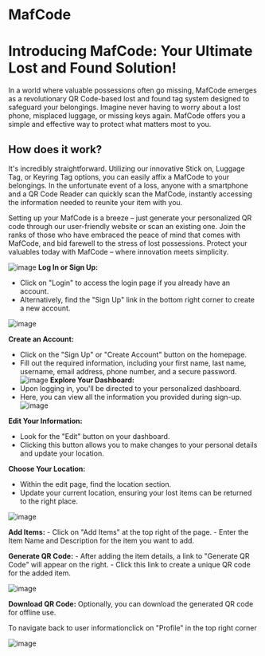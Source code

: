# MafCode

# Introducing MafCode: Your Ultimate Lost and Found Solution!

In a world where valuable possessions often go missing, MafCode emerges as a revolutionary QR Code-based lost and found tag system designed to safeguard your belongings. Imagine never having to worry about a lost phone, misplaced luggage, or missing keys again. MafCode offers you a simple and effective way to protect what matters most to you.

## How does it work?

It's incredibly straightforward. Utilizing our innovative Stick on, Luggage Tag, or Keyring Tag options, you can easily affix a MafCode to your belongings. In the unfortunate event of a loss, anyone with a smartphone and a QR Code Reader can quickly scan the MafCode, instantly accessing the information needed to reunite your item with you.

Setting up your MafCode is a breeze – just generate your personalized QR code through our user-friendly website or scan an existing one. Join the ranks of those who have embraced the peace of mind that comes with MafCode, and bid farewell to the stress of lost possessions. Protect your valuables today with MafCode – where innovation meets simplicity.

 
![image](https://github.com/AhmadHabeh/MafCode/assets/123034491/a0dfa198-bbc1-4fd9-ad95-42d0cb0e6dbf)
**Log In or Sign Up:**
   - Click on "Login" to access the login page if you already have an account.
   - Alternatively, find the "Sign Up" link in the bottom right corner to create a new account.


![image](https://github.com/AhmadHabeh/MafCode/assets/123034491/088bd6a1-bd1e-4e35-827b-8464d0bc1d04)

 **Create an Account:**
   - Click on the "Sign Up" or "Create Account" button on the homepage.
   - Fill out the required information, including your first name, last name, username, email address, phone number, and a secure password.
![image](https://github.com/AhmadHabeh/MafCode/assets/123034491/3fd9daff-49b7-4bf7-8936-9d3f3f8c1b2e)
 **Explore Your Dashboard:**
   - Upon logging in, you'll be directed to your personalized dashboard.
   - Here, you can view all the information you provided during sign-up.
![image](https://github.com/AhmadHabeh/MafCode/assets/123034491/005e41da-7d14-4eed-84fd-6f2d02d146c1)


 **Edit Your Information:**
   - Look for the "Edit" button on your dashboard.
   - Clicking this button allows you to make changes to your personal details and update your location.

 **Choose Your Location:**
   - Within the edit page, find the location section.
   - Update your current location, ensuring your lost items can be returned to the right place.


![image](https://github.com/AhmadHabeh/MafCode/assets/123034491/91c2dc13-c2af-471d-9900-75d8c3a56e9a)

**Add Items:**
    - Click on "Add Items" at the top right of the page.
    - Enter the Item Name and Description for the item you want to add.

**Generate QR Code:**
    - After adding the item details, a link to "Generate QR Code" will appear on the right.
    - Click this link to create a unique QR code for the added item.

![image](https://github.com/AhmadHabeh/MafCode/assets/123034491/19c61f71-8d8e-409f-b587-eb75d638801f)

**Download QR Code:**
     Optionally, you can download the generated QR code for offline use.

To navigate back to user informationclick on "Profile" in the top right corner

![image](https://github.com/AhmadHabeh/MafCode/assets/123034491/a6e3f58b-e903-4c00-b632-36f5bd7a24a6)










